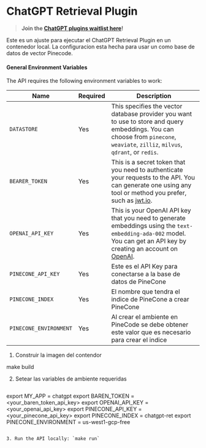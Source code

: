 # ChatGPT Retrieval Plugin

> **Join the [ChatGPT plugins waitlist here](https://openai.com/waitlist/plugins)!**

Este es un ajuste para ejecutar el ChatGPT Retrieval Plugin en un contenedor local.
La configuracion esta hecha para usar un como base de datos de vector Pinecode.

#### General Environment Variables

The API requires the following environment variables to work:

| Name             | Required | Description                                                                                                                                                                                |
| ---------------- | -------- | ------------------------------------------------------------------------------------------------------------------------------------------------------------------------------------------ |
| `DATASTORE`      | Yes      | This specifies the vector database provider you want to use to store and query embeddings. You can choose from `pinecone`, `weaviate`, `zilliz`, `milvus`, `qdrant`, or `redis`.           |
| `BEARER_TOKEN`   | Yes      | This is a secret token that you need to authenticate your requests to the API. You can generate one using any tool or method you prefer, such as [jwt.io](https://jwt.io/).                |
| `OPENAI_API_KEY` | Yes      | This is your OpenAI API key that you need to generate embeddings using the `text-embedding-ada-002` model. You can get an API key by creating an account on [OpenAI](https://openai.com/). |
| `PINECONE_API_KEY` | Yes      | Este es el API Key para conectarse a la base de datos de PineCone|
| `PINECONE_INDEX` | Yes      | El nombre que tendra el indice de PineCone a crear PineCone|
| `PINECONE_ENVIRONMENT` | Yes      | Al crear el ambiente en PineCode se debe obtener este valor que es necesario para crear el indice|



1. Construir la imagen del contendor

  make build



2. Setear las variables de ambiente requeridas

   ```
  export MY_APP = chatgpt
  export BAREN_TOKEN = <your_baren_token_api_key>
  export OPENAI_API_KEY = <your_openai_api_key>
  export PINECONE_API_KEY = <your_pinecone_api_key>
  export PINECONE_INDEX = chatgpt-ret
  export PINECONE_ENVIRONMENT = us-west1-gcp-free

   ```

3. Run the API locally: `make run`

